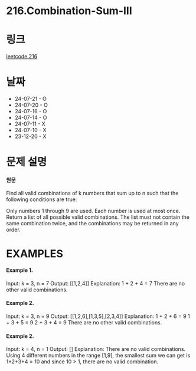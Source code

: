 # 216.Combination-Sum-III

# 링크
[leetcode.216](https://leetcode.com/problems/combination-sum-iii/description/?envType=study-plan-v2&envId=leetcode-75)

# 날짜
* 24-07-21 - O 
* 24-07-20 - O
* 24-07-16 - O
* 24-07-14 - O
* 24-07-11 - X
* 24-07-10 - X
* 23-12-20 - X

# 문제 설명
#### 원문


Find all valid combinations of k numbers that sum up to n such that the following conditions are true:

Only numbers 1 through 9 are used.
Each number is used at most once.
Return a list of all possible valid combinations. The list must not contain the same combination twice, and the combinations may be returned in any order.


# EXAMPLES
#### Example 1.


Input: k = 3, n = 7
Output: [[1,2,4]]
Explanation:
1 + 2 + 4 = 7
There are no other valid combinations.


#### Example 2.


Input: k = 3, n = 9
Output: [[1,2,6],[1,3,5],[2,3,4]]
Explanation:
1 + 2 + 6 = 9
1 + 3 + 5 = 9
2 + 3 + 4 = 9
There are no other valid combinations.


#### Example 2.


Input: k = 4, n = 1
Output: []
Explanation: There are no valid combinations.
Using 4 different numbers in the range [1,9], the smallest sum we can get is 1+2+3+4 = 10 and since 10 > 1, there are no valid combination.